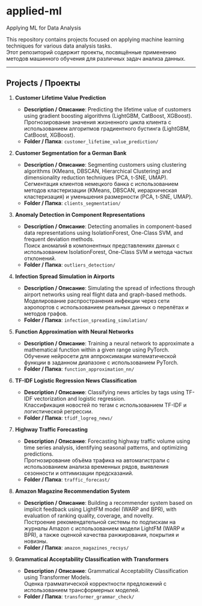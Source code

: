 # applied-ml  
Applying ML for Data Analysis  

This repository contains projects focused on applying machine learning techniques for various data analysis tasks.  
Этот репозиторий содержит проекты, посвящённые применению методов машинного обучения для различных задач анализа данных.

---

## Projects / Проекты  

1. **Customer Lifetime Value Prediction**  
   - **Description / Описание**: Predicting the lifetime value of customers using gradient boosting algorithms (LightGBM, CatBoost, XGBoost).  
     Прогнозирование значения жизненного цикла клиента с использованием алгоритмов градиентного бустинга (LightGBM, CatBoost, XGBoost).  
   - **Folder / Папка**: `customer_lifetime_value_prediction/`  

2. **Customer Segmentation for a German Bank**  
   - **Description / Описание**: Segmenting customers using clustering algorithms (KMeans, DBSCAN, Hierarchical Clustering) and dimensionality reduction techniques (PCA, t-SNE, UMAP).  
     Сегментация клиентов немецкого банка с использованием методов кластеризации (KMeans, DBSCAN, иерархическая кластеризация) и уменьшения размерности (PCA, t-SNE, UMAP).  
   - **Folder / Папка**: `clients_segmentation/`  

3. **Anomaly Detection in Component Representations**  
   - **Description / Описание**: Detecting anomalies in component-based data representations using IsolationForest, One-Class SVM, and frequent deviation methods.  
     Поиск аномалий в компонентных представлениях данных с использованием IsolationForest, One-Class SVM и метода частых отклонений.  
   - **Folder / Папка**: `outliers_detection/`

4. **Infection Spread Simulation in Airports**  
   - **Description / Описание**: Simulating the spread of infections through airport networks using real flight data and graph-based methods.  
     Моделирование распространения инфекции через сети аэропортов с использованием реальных данных о перелётах и методов графов.  
   - **Folder / Папка**: `infection_spreading_simulation/`

5. **Function Approximation with Neural Networks**  
   - **Description / Описание**: Training a neural network to approximate a mathematical function within a given range using PyTorch.  
     Обучение нейросети для аппроксимации математической функции в заданном диапазоне с использованием PyTorch.  
   - **Folder / Папка**: `function_approximation_nn/`

6. **TF-IDF Logistic Regression News Classification**  
   - **Description / Описание**: Classifying news articles by tags using TF-IDF vectorization and logistic regression.  
     Классификация новостей по тегам с использованием TF-IDF и логистической регрессии.  
   - **Folder / Папка**: `tfidf_logreg_news/`

7. **Highway Traffic Forecasting**  
   - **Description / Описание**: Forecasting highway traffic volume using time series analysis, identifying seasonal patterns, and optimizing predictions.  
     Прогнозирование объёма трафика на автомагистрали с использованием анализа временных рядов, выявления сезонности и оптимизации предсказаний.  
   - **Folder / Папка**: `traffic_forecast/`

8. **Amazon Magazine Recommendation System**  
   - **Description / Описание**: Building a recommender system based on implicit feedback using LightFM model (WARP and BPR), with evaluation of ranking quality, coverage, and novelty.  
     Построение рекомендательной системы по подпискам на журналы Amazon с использованием модели LightFM (WARP и BPR), а также оценкой качества ранжирования, покрытия и новизны.  
   - **Folder / Папка**: `amazon_magazines_recsys/`

9. **Grammatical Acceptability Classification with Transformers**  
   - **Description / Описание**: Grammatical Acceptability Classification using Transformer Models.  
     Оценка грамматической корректности предложений с использованием трансформерных моделей.  
   - **Folder / Папка**: `transformer_grammar_check/`
